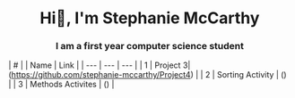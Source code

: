 <h1 align="center"> Hi💜, I'm Stephanie McCarthy</h1>
<h3 align="center"> I am a first year computer science student</h3>

| # | | Name | Link |
| --- | --- | --- |
| 1 | Project 3| (https://github.com/stephanie-mccarthy/Project4) |
| 2 | Sorting Activity | () |
| 3 | Methods Activites | () |
